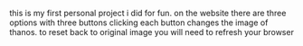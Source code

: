 this is my first personal project i did for fun.
on the website there are three options with three buttons 
clicking each button changes the image of thanos.
to reset back to original image you will need to refresh your browser